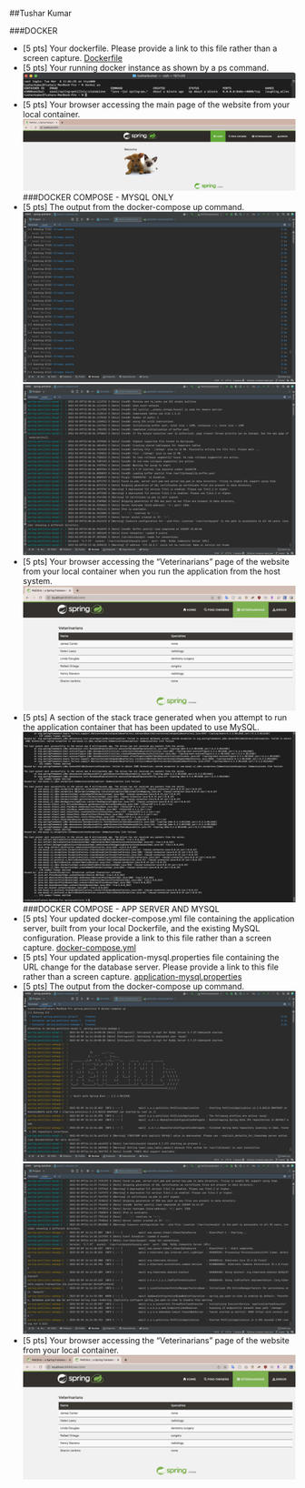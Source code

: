 ##Tushar Kumar

###DOCKER
- [5 pts] Your dockerfile. Please provide a link to this file rather than a screen capture.
[Dockerfile](spring-petclinic/Dockerfile)
- [5 pts] Your running docker instance as shown by a ps command.
![HW8_Docker_2](figures/Docker_2.png)
- [5 pts] Your browser accessing the main page of the website from your local container.
![HW8_Docker_3](figures/Docker_3.png)
###DOCKER COMPOSE - MYSQL ONLY
- [5 pts] The output from the docker-compose up command.
![HW8_DC_MySQL_1_1](figures/DC_MySQL_1_1.png)
![HW8_DC_MySQL_1_2](figures/DC_MySQL_1_2.png)
- [5 pts] Your browser accessing the “Veterinarians” page of the website from your local container when you run the application from the host system.
![HW8_DC_MySQL_2](figures/DC_MySQL_2.png)
- [5 pts] A section of the stack trace generated when you attempt to run the application container that has been updated to use MySQL. 
![HW8_DC_MySQL_3](figures/DC_MySQL_3.png)
###DOCKER COMPOSE - APP SERVER AND MYSQL
- [5 pts] Your updated docker-compose.yml file containing the application server, built from your local Dockerfile, and the existing MySQL configuration. Please provide a link to this file rather than a screen capture.
[docker-compose.yml](spring-petclinic/docker-compose.yml)
- [5 pts] Your updated application-mysql.properties file containing the URL change for the database server. Please provide a link to this file rather than a screen capture.
[application-mysql.properties](spring-petclinic/src/main/resources/application-mysql.properties)
- [5 pts] The output from the docker-compose up command.
![HW8_DC_AppServer_MySQL_3_1](figures/DC_AppServer_MySQL_3_1.png)
![HW8_DC_AppServer_MySQL_3_2](figures/DC_AppServer_MySQL_3_2.png)
- [5 pts] Your browser accessing the “Veterinarians” page of the website from your local container.
![HW8_DC_AppServer_MySQL_4](figures/DC_AppServer_MySQL_4.png)

